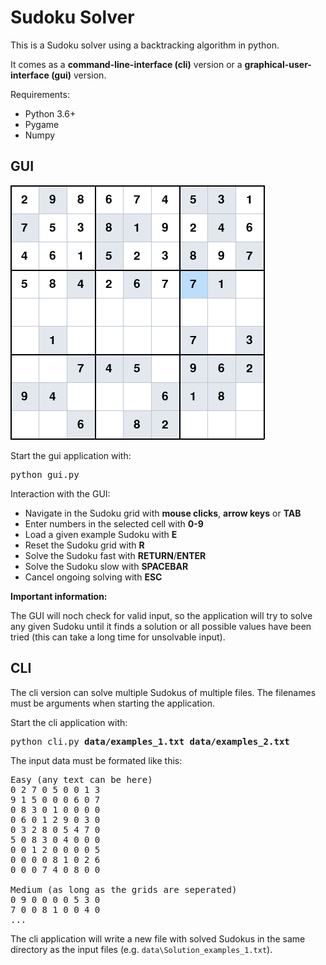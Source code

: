 # Sudoku Solver

This is a Sudoku solver using a backtracking algorithm in python.

It comes as a **command-line-interface (cli)** version or a **graphical-user-interface (gui)** version.

Requirements:
* Python 3.6+
* Pygame
* Numpy

## GUI

![](gui_preview.gif)

Start the gui application with:

<pre>
python gui.py
</pre>

Interaction with the GUI:
* Navigate in the Sudoku grid with **mouse clicks**, **arrow keys** or **TAB**
* Enter numbers in the selected cell with **0-9**
* Load a given example Sudoku with **E**
* Reset the Sudoku grid with **R**
* Solve the Sudoku fast with **RETURN**/**ENTER**
* Solve the Sudoku slow with **SPACEBAR**
* Cancel ongoing solving with **ESC**

**Important information:**

The GUI will noch check for valid input, so the application will try to solve any given Sudoku until it finds a solution or all possible values have been tried (this can take a long time for unsolvable input).

## CLI

The cli version can solve multiple Sudokus of multiple files. The filenames must be arguments when starting the application.

Start the cli application with:
<pre>
python cli.py <b>data/examples_1.txt data/examples_2.txt</b>
</pre>

The input data must be formated like this:

<pre>
Easy (any text can be here)
0 2 7 0 5 0 0 1 3
9 1 5 0 0 0 6 0 7
0 8 3 0 1 0 0 0 0 
0 6 0 1 2 9 0 3 0
0 3 2 8 0 5 4 7 0
5 0 8 3 0 4 0 0 0
0 0 1 2 0 0 0 0 5
0 0 0 0 8 1 0 2 6
0 0 0 7 4 0 8 0 0

Medium (as long as the grids are seperated)
0 9 0 0 0 0 5 3 0
7 0 0 8 1 0 0 4 0
...
</pre>

The cli application will write a new file with solved Sudokus in the same directory as the input files (e.g. `data\Solution_examples_1.txt`).